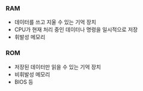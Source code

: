 ### RAM
- 데이터를 쓰고 지울 수 있는 기억 장치
- CPU가 현재 처리 중인 데이터나 명령을 일시적으로 저장
- 휘발성 메모리
### ROM
- 저장된 데이터만 읽을 수 있는 기억 장치
- 비휘발성 메모리
- BIOS 등
